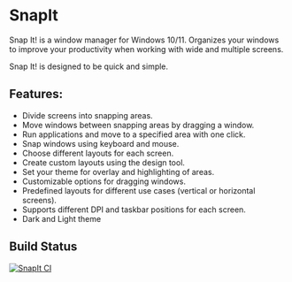 # SnapIt
Snap It! is a window manager for Windows 10/11. Organizes your windows to improve your productivity when working with wide and multiple screens.

Snap It! is designed to be quick and simple.  

## Features:
- Divide screens into snapping areas.
- Move windows between snapping areas by dragging a window.
- Run applications and move to a specified area with one click.
- Snap windows using keyboard and mouse.
- Choose different layouts for each screen.
- Create custom layouts using the design tool.
- Set your theme for overlay and highlighting of areas.
- Customizable options for dragging windows.
- Predefined layouts for different use cases (vertical or horizontal screens).
- Supports different DPI and taskbar positions for each screen.
- Dark and Light theme

## Build Status

[![SnapIt CI](https://github.com/enginkirmaci/SnapIt/actions/workflows/SnapIt-CI.yml/badge.svg)](https://github.com/enginkirmaci/SnapIt/actions/workflows/SnapIt-CI.yml)
